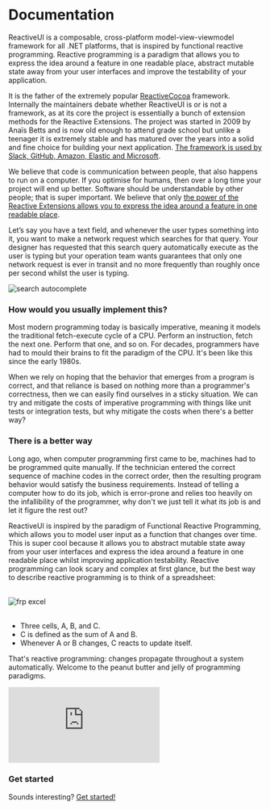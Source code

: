 # Documentation

<p>ReactiveUI is a composable, cross-platform model-view-viewmodel framework for all .NET platforms, that is inspired by functional reactive programming. Reactive programming is a paradigm that allows you to express the idea around a feature in one readable place, abstract mutable state away from your user interfaces and improve the testability of your application.</p>

<p>It is the father of the extremely popular <a href="https://github.com/ReactiveCocoa/">ReactiveCocoa</a> framework. Internally the maintainers debate whether ReactiveUI is or is not a framework, as at its core the project is essentially a bunch of extension methods for the Reactive Extensions. The project was started in 2009 by Anaïs Betts and is now old enough to attend grade school but unlike a teenager it is extremely stable and has matured over the years into a solid and fine choice for building your next application. <a href="https://github.com/reactiveui/ReactiveUI/issues/979#issuecomment-196735701" target="_blank">The framework is used by Slack, GitHub, Amazon, Elastic and Microsoft</a>.</p>

<p>We believe that code is communication between people, that also happens to run on a computer. If you optimise for humans, then over a long time your project will end up better. Software should be understandable by other people; that is super important. We believe that only <a href="https://www.youtube.com/watch?v=5DZ8nC0ENdg" target="_blank">the power of the Reactive Extensions allows you to express the idea around a feature in one readable place</a>.</p>

<p>Let’s say you have a text field, and whenever the user types something into it, you want to make a network request which searches for that query. Your designer has requested that this search query automatically execute as the user is typing but your operation team wants guarantees that only one network request is ever in transit and no more frequently than roughly once per second whilst the user is typing.</p>

<img src="~/images/search-autocomplete.gif" alt="search autocomplete" />

<h3>How would you usually implement this?</h3>

<p>Most modern programming today is basically imperative, meaning it models the traditional fetch-execute cycle of a CPU. Perform an instruction, fetch the next one. Perform that one, and so on. For decades, programmers have had to mould their brains to fit the paradigm of the CPU. It's been like this since the early 1980s.</p>

<p>When we rely on hoping that the behavior that emerges from a program is correct, and that reliance is based on nothing more than a programmer's correctness, then we can easily find ourselves in a sticky situation. We can try and mitigate the costs of imperative programming with things like unit tests or integration tests, but why mitigate the costs when there's a better way?</p>

<h3>There is a better way</h3>

<p>Long ago, when computer programming first came to be, machines had to be programmed quite manually. If the technician entered the correct sequence of machine codes in the correct order, then the resulting program behavior would satisfy the business requirements.  Instead of telling a computer how to do its job, which is error-prone and relies too heavily on the infallibility of the programmer, why don't we just tell it what its job is and let it figure the rest out?</p>

<p>ReactiveUI is inspired by the paradigm of Functional Reactive Programming, which allows you to model user input as a function that changes over time. This is super cool because it allows you to abstract mutable state away from your user interfaces and express the idea around a feature in one readable place whilst improving application testability. Reactive programming can look scary and complex at first glance, but the best way to describe reactive programming is to think of a spreadsheet:</p>

<br />
<img src="~/images/frp-excel.gif" alt="frp excel" />
<br />

<br />

<ul>
    <li>Three cells, A, B, and C.</li>
    <li>C is defined as the sum of A and B.</li>
    <li>Whenever A or B changes, C reacts to update itself.</li>
</ul>

<p>That's reactive programming: changes propagate throughout a system automatically. Welcome to the peanut butter and jelly of programming paradigms.</p>

<div class="youtube-video-container"><iframe src="https://www.youtube.com/embed/DYEbUF4xs1Q" title="YouTube video player" frameborder="0" allow="accelerometer; autoplay; clipboard-write; encrypted-media; gyroscope; picture-in-picture" allowfullscreen></iframe></div>

<h3>Get started</h3>

<p>Sounds interesting? <a href="~/docs/getting-started/index.md">Get started!</a></p>
